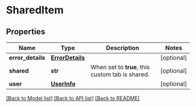 # SharedItem

## Properties
Name | Type | Description | Notes
------------ | ------------- | ------------- | -------------
**error_details** | [**ErrorDetails**](ErrorDetails.md) |  | [optional] 
**shared** | **str** | When set to **true**, this custom tab is shared. | [optional] 
**user** | [**UserInfo**](UserInfo.md) |  | [optional] 

[[Back to Model list]](../README.md#documentation-for-models) [[Back to API list]](../README.md#documentation-for-api-endpoints) [[Back to README]](../README.md)


